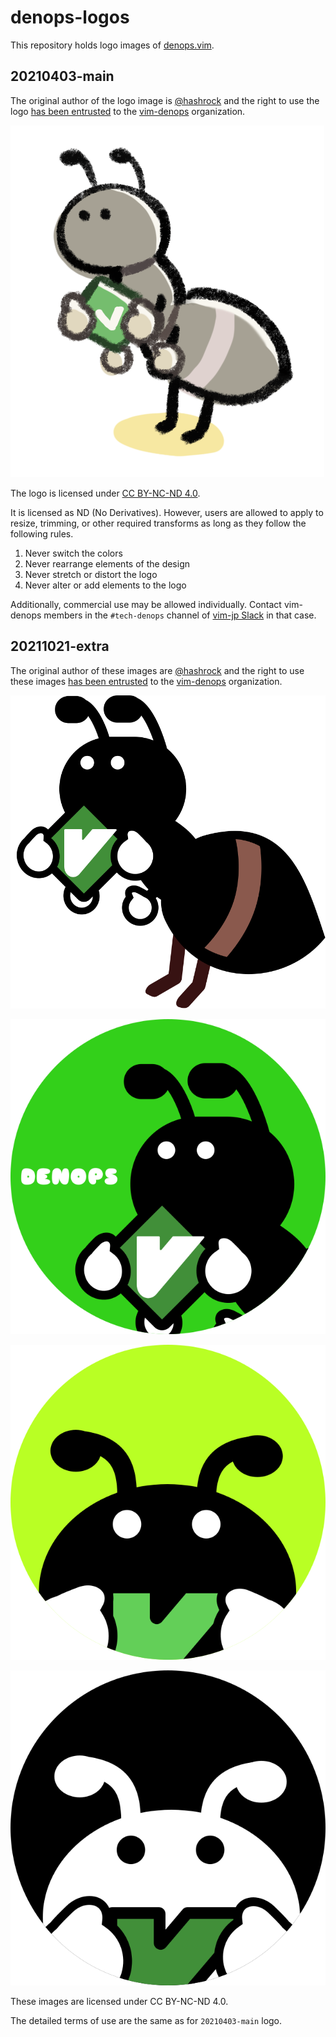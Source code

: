 # denops-logos

This repository holds logo images of [denops.vim](https://github.com/vim-denops/denops.vim).

## 20210403-main

The original author of the logo image is [@hashrock](https://github.com/hashrock) and the right to use the logo [has been entrusted](https://github.com/vim-denops/denops.vim/issues/2#issuecomment-927023822) to the [vim-denops](https://github.com/vim-denops) organization.

![denops logo 1](./20210403-main/denops.png)

The logo is licensed under [CC BY-NC-ND 4.0](https://creativecommons.org/licenses/by-nc-nd/4.0).

It is licensed as ND (No Derivatives). However, users are allowed to apply to resize, trimming, or other required transforms as long as they follow the following rules.

1. Never switch the colors
2. Never rearrange elements of the design
3. Never stretch or distort the logo
4. Never alter or add elements to the logo

Additionally, commercial use may be allowed individually. Contact vim-denops members in the `#tech-denops` channel of [vim-jp Slack](https://vim-jp.org/docs/chat.html) in that case.

## 20211021-extra

The original author of these images are [@hashrock](https://github.com/hashrock) and the right to use these images [has been entrusted](https://github.com/vim-denops/denops.vim/issues/2#issuecomment-927023822) to the [vim-denops](https://github.com/vim-denops) organization.

![denops character](./20211021-extra/denops-cleanup.svg)

![denops round icon](./20211021-extra/denops-round.svg)

![denops favicon](./20211021-extra/favicon.svg)

![denops favicon inverse](./20211021-extra/favicon-inverse.svg)


These images are licensed under CC BY-NC-ND 4.0. 

The detailed terms of use are the same as for `20210403-main` logo.
